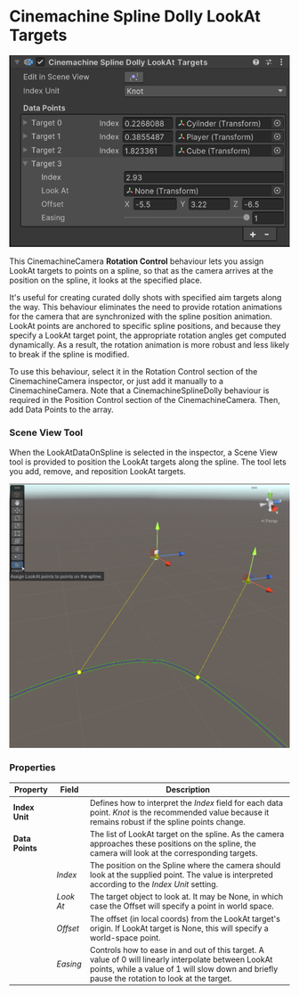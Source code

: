 # Cinemachine Spline Dolly LookAt Targets

![Spline Dolly LookAt Targets Inspector](images/SplineDollyLookAtTargetsInspector.png)

This CinemachineCamera __Rotation Control__ behaviour lets you assign LookAt targets to points on a spline, so that as the camera arrives at the position on the spline, it looks at the specified place.

It's useful for creating curated dolly shots with specified aim targets along the way.  This behaviour eliminates the need to provide rotation animations for the camera that are synchronized with the spline position animation.  LookAt points are anchored to specific spline positions, and because they specify a LookAt target point, the appropriate rotation angles get computed dynamically.  As a result, the rotation animation is more robust and less likely to break if the spline is modified.

To use this behaviour, select it in the Rotation Control section of the CinemachineCamera inspector, or just add it manually to a CinemachineCamera.  Note that a CinemachineSplineDolly behaviour is required in the Position Control section of the CinemachineCamera.  Then, add Data Points to the array.

### Scene View Tool

When the LookAtDataOnSpline is selected in the inspector, a Scene View tool is provided to position the LookAt targets along the spline.  The tool lets you add, remove, and reposition LookAt targets.

![Spline Dolly LookAt Targets Tool](images/CinemachineSplineDollyLookAtTargetsTool.png)


### Properties

| Property | Field | Description |
| --- | --- | --- |
| __Index Unit__ |  | Defines how to interpret the _Index_ field for each data point.  _Knot_ is the recommended value because it remains robust if the spline points change. |
| __Data Points__ |  | The list of LookAt target on the spline.  As the camera approaches these positions on the spline, the camera will look at the corresponding targets. |
| | _Index_ | The position on the Spline where the camera should look at the supplied point.  The value is interpreted according to the _Index Unit_ setting. |
| | _Look At_ | The target object to look at.  It may be None, in which case the Offset will specify a point in world space. |
| | _Offset_ | The offset (in local coords) from the LookAt target's origin.  If LookAt target is None, this will specify a world-space point. |
| | _Easing_ | Controls how to ease in and out of this target.  A value of 0 will linearly interpolate between LookAt points, while a value of 1 will slow down and briefly pause the rotation to look at the target. |



